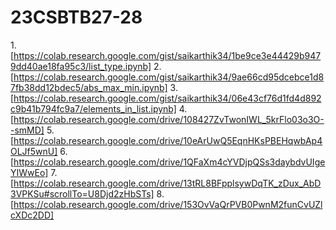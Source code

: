 # 23CSBTB27-28
1.[https://colab.research.google.com/gist/saikarthik34/1be9ce3e44429b9479dd40ae18fa95c3/list_type.ipynb]
2.[https://colab.research.google.com/gist/saikarthik34/9ae66cd95dcebce1d87fb38dd12bdec5/abs_max_min.ipynb]
3.[https://colab.research.google.com/gist/saikarthik34/06e43cf76d1fd4d892c9b41b794fc9a7/elements_in_list.ipynb]
4.[https://colab.research.google.com/drive/108427ZvTwonIWL_5krFlo03o3O--smMD]
5.[https://colab.research.google.com/drive/10eArUwQ5EqnHKsPBEHqwbAp4OLJf5wnU]
6.[https://colab.research.google.com/drive/1QFaXm4cYVDjpQSs3daybdvUIgeYIWwEo]
7.[https://colab.research.google.com/drive/13tRL8BFpplsywDqTK_zDux_AbD3VPKSu#scrollTo=U8Djd2zHbSTs]
8.[https://colab.research.google.com/drive/153OvVaQrPVB0PwnM2funCvUZlcXDc2DD]
